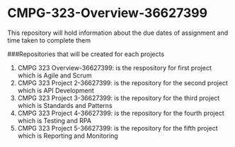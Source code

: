 # CMPG-323-Overview-36627399
This repository will hold information about the due dates of assignment and time taken to complete them

###Repositories that will be created for each projects
1) CMPG 323 Overview-36627399: is the respository for first project which is Agile and Scrum
2) CMPG 323 Project 2-36627399: is the repository for the second project which is API Development
3) CMPG 323 Project 3-36627399: is the repository for the third project which is Standards and Patterns
4) CMPG 323 Project 4-36627399: is the repository for the fourth project which is Testing and RPA
5) CMPG 323 Project 5-36627399: is the repository for the fifth project which is Reporting and Monitoring
